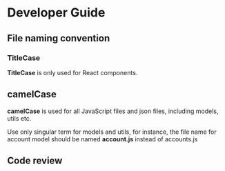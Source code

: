 # Developer Guide

## File naming convention

### TitleCase

**TitleCase** is only used for React components.

## camelCase

**camelCase** is used for all JavaScript files and json files, including models, utils etc.

Use only singular term for models and utils, for instance, the file name for account model should be named **account.js** instead of accounts.js

## Code review

##
